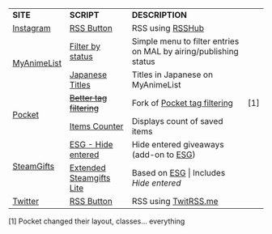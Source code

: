 <table>
    <tr>
        <td><b>SITE</b></td>
        <td><b>SCRIPT</b></td>
        <td><b>DESCRIPTION</b></td>
        <td></td>
    </tr>
    <tr>
        <td><a href="https://www.instagram.com">Instagram</a></td>
        <td><a href="https://github.com/Jorengarenar/userscripts/raw/master/Instagram_RSS_Button.user.js">RSS Button</a></td>
        <td>RSS using <a href="https://rsshub.app">RSSHub</a></td>
        <td></td>
    </tr>
    <tr>
        <td rowspan=2><a href="https://myanimelist.net">MyAnimeList</a></td>
        <td><a href="https://github.com/Jorengarenar/userscripts/raw/master/MAL_Filter_by_status.user.js">Filter by status</a></td>
        <td>Simple menu to filter entries on MAL by airing/publishing status</td>
        <td></td>
    </tr>
    <tr>
        <td><a href="https://github.com/Jorengarenar/userscripts/raw/master/MAL_Japanese_Titles.user.js">Japanese Titles</a></td>
        <td>Titles in Japanese on MyAnimeList</td>
        <td></td>
    </tr>
    <tr>
        <td rowspan=2><a href="https://getpocket.com">Pocket</a></td>
        <td><a href="https://github.com/Jorengarenar/userscripts/raw/master/Pocket_Better_tag_filtering.user.js"><s>Better tag filtering</s></a></td>
        <td>Fork of <a href="https://greasyfork.org/en/scripts/39537-pocket-tag-filtering">Pocket tag filtering</a></td>
        <td>[1]</td>
    </tr>
    <tr>
        <td><a href="https://github.com/Jorengarenar/userscripts/raw/master/Pocket_Items_Counter.user.js">Items Counter</a></td>
        <td>Displays count of saved items </td>
        <td></td>
    </tr>
    <tr>
        <td rowspan=2><a href="https://www.steamgifts.com">SteamGifts</a></td>
        <td><a href="https://github.com/Jorengarenar/userscripts/raw/master/ESG_Hide_entered.user.js">ESG - Hide entered</a></td>
        <td>Hide entered giveaways (add-on to <a href="https://github.com/nandee95/Extended_Steamgifts">ESG</a>)</td>
        <td></td>
    </tr>
    <tr>
        <td><a href="https://github.com/Jorengarenar/userscripts/raw/master/Extended_Steamgifts_Lite.user.js">Extended Steamgifts Lite</a></td>
        <td>Based on <a href="https://github.com/nandee95/Extended_Steamgifts">ESG</a> | Includes <i>Hide entered</i></td>
        <td></td>
    </tr>
    <tr>
        <td><a href="https://twitter.com">Twitter</a></td>
        <td><a href="https://github.com/Jorengarenar/userscripts/raw/master/Twitter_RSS_Button.user.js">RSS Button</a></td>
        <td>RSS using <a href="https://twitrss.me">TwitRSS.me</a></td>
        <td></td>
    </tr>
</table>

[1] Pocket changed their layout, classes... everything
